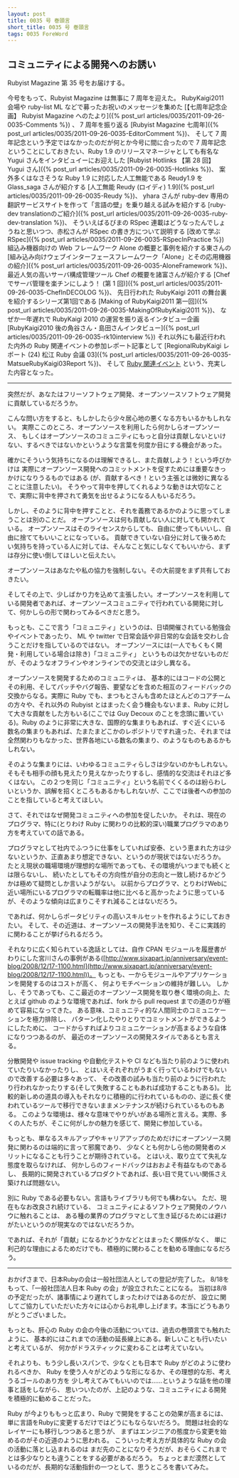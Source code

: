 ```yaml
---
layout: post
title: 0035 号 巻頭言
short_title: 0035 号 巻頭言
tags: 0035 ForeWord
---
```



## コミュニティによる開発へのお誘い

Rubyist Magazine 第 35 号をお届けする。

今号をもって、Rubyist Magazine は無事に 7 周年を迎えた。
RubyKaigi2011 会場や ruby-list ML などで募ったお祝いのメッセージを集めた
[【七周年記念企画】 Rubyist Magazine へのたより]({% post_url articles/0035/2011-09-26-0035-Comments %}) 、
7 周年を振り返る
[Rubyist Magazine 七周年]({% post_url articles/0035/2011-09-26-0035-EditorComment %})、
そして 7 周年記念という予定ではなかったのだが何とか今号に間に合ったので 7 周年記念ということにしておきたい、Ruby 1.9 のリリースマネージャとしても有名な Yugui さんをインタビュイーにお迎えした
[Rubyist Hotlinks 【第 28 回】 Yugui さん]({% post_url articles/0035/2011-09-26-0035-Hotlinks %})、
案外多くはなさそうな Ruby 1.9 に対応した人工無能である Reudy1.9 を Glass_saga さんが紹介する
[人工無能 Reudy (ロイディ) 1.9]({% post_url articles/0035/2011-09-26-0035-Reudy %})、
yhara さんが ruby-dev 専用の翻訳サービスサイトを作って「言語の壁」を乗り越える試みを紹介する
[ruby-dev translationのご紹介]({% post_url articles/0035/2011-09-26-0035-ruby-dev-translation %})、
そういえばるびまの RSpec 連載はどうなったんでしょうねと思いつつ、赤松さんが RSpec の書き方について説明する
[改めて学ぶ RSpec]({% post_url articles/0035/2011-09-26-0035-RSpecInPractice %})
組込み機器向けの Web フレームワーク Alone の概要と事例を紹介する東さんの
[組み込み向けウェブインターフェースフレームワーク「Alone」とその応用機器の紹介]({% post_url articles/0035/2011-09-26-0035-AloneFramework %})、
最近人気の高いサーバ構成管理ツール Chef の概要を諸富さんが紹介する
[Chef でサーバ管理を楽チンにしよう！ (第 1 回)]({% post_url articles/0035/2011-09-26-0035-ChefInDECOLOG %})、
先日行われた RubyKaigi 2011 の舞台裏を紹介するシリーズ第1回である
[Making of RubyKaigi2011 第一回]({% post_url articles/0035/2011-09-26-0035-MakingOfRubyKaigi2011 %})、
なぜか一年遅れで RubyKaigi 2010 の運営を振り返るインタビュー企画
[RubyKaigi2010 後の角谷さん・島田さんインタビュー]({% post_url articles/0035/2011-09-26-0035-rk10interview %})
それ以外にも最近行われた内外の Ruby 関連イベントの参加レポート記事として
[RegionalRubyKaigi レポート (24) 松江 Ruby 会議 03]({% post_url articles/0035/2011-09-26-0035-MatsueRubyKaigi03Report %})、
そして
[Ruby 関連イベント](http://jp.rubyist.net/?RubyEventCheck)
という、充実した内容となった。

----

突然だが、あなたはフリーソフトウェア開発、オープンソースソフトウェア開発に貢献しているだろうか。

こんな問い方をすると、もしかしたら少々居心地の悪くなる方もいるかもしれない。
実際ここのところ、オープンソースを利用したら何かしらオープンソース、
もしくはオープンソースのコミュニティにもっと自分は貢献しないといけない、するべきではないかというような言葉を何度か目にする機会があった。

確かにそういう気持ちになるのは理解できるし、また貢献しよう！という呼びかけは
実際にオープンソース開発へのコミットメントを促すためには重要なきっかけになりうるものではある
(が、貢献するべき！という主張とは微妙に異なることに注意したい)。
そうやって背中を押してくれるような動きは大切なことで、実際に背中を押されて勇気を出せるようになる人もいるだろう。

しかし、そのように背中を押すことと、それを義務であるかのように思ってしまうことは別のことだ。
オープンソースは何も貢献しない人に対しても開かれている。
オープンソースはそのライセンスからしても、自由に使ってもいいし、自由に捨ててもいいことになっている。
貢献できていない自分に対して後ろめたい気持ちを持っている人に対しては、そんなこと気にしなくてもいいから、まずは存分に使い倒してほしいと伝えたい。

オープンソースはあなたや私の協力を強制しない。その大前提をまず共有しておきたい。

そしてその上で、少しばかり力を込めて主張したい。オープンソースを利用している開発者であれば、オープンソースコミュニティで行われている開発に対して、何かしらの形で関わってみるべきだと思う。

もっとも、ここで言う「コミュニティ」というのは、日頃開催されている勉強会やイベントであったり、
ML や twitter で日常会話や非日常的な会話を交わし合うことだけを指しているのではない。
オープンソースには(一人でもくもく開発・利用している場合は除き)「コミュニティ」
というものは欠かせないものだが、そのようなオフラインやオンラインでの交流とは少し異なる。

オープンソースを開発するためのコミュニティは、
基本的にはコードの公開とその利用、そしてパッチやバグ報告、要望などを含めた相互のフィードバックの交換からなる。実際に Ruby でも、まつもとさんも含めたほとんどのコアチームの方々や、それ以外の Rubyist とはまったく会う機会もないまま、Ruby に対して大きな貢献をした方もいる(ここでは Guy Decoux のことを念頭に置いている)。Ruby のように非常に大きな、国際的な集まりもあれば、すぐ近くにいる数名の集まりもあれば、たまたまどこかのレポジトリですれ違った、それまでは全然関わりもなかった、世界各地にいる数名の集まり、のようなものもあるかもしれない。

そのような集まりには、いわゆるコミュニティらしさは少ないのかもしれない。
そもそも相手の顔も見えたり見えなかったりするし、感情的な交流はそれほど多くはない。
この２つを同じ「コミュニティ」という名前でくくるのは紛らわしいというか、誤解を招くところもあるかもしれないが、ここでは後者への参加のことを指していると考えてほしい。

さて、それではなぜ開発コミュニティへの参加を促したいか。
それは、現在のプログラマ、特に(とりわけ Ruby に関わりの比較的深い)職業プログラマのあり方を考えていての話である。

プログラマとして社内でふつうに仕事をしていれば安泰、という恵まれた方は少ないというか、正直あまり想定できない、というのが現状ではないだろうか。
たとえ現状の職場環境が理想的な場所であっても、その環境がいつまでも続くとは限らないし、
続いたとしてもその方向性が自分の志向と一致し続けるかどうかは極めて疑問としか言いようがない。
以前からプログラマ、とりわけWebに近い場所にいるプログラマの転職率は他に比べると高かったように思っているが、そのような傾向は広まりこそすれ減ることはないだろう。

であれば、何かしらポータビリティの高いスキルセットを作れるようにしておきたい。
そして、その近道は、オープンソースの開発手法を知り、そこに実践的に関わることが挙げられるだろう。

それなりに広く知られている逸話としては、自作 CPAN モジュールを履歴書がわりにした宮川さんの事例がある([http://www.sixapart.jp/anniversary/event-blog/2008/12/17-1100.html](http://www.sixapart.jp/anniversary/event-blog/2008/12/17-1100.html))。
もっとも、一からモジュールやアプリケーションを開発するのはコストが高く、
何よりモチベーションの維持が難しい。
しかし、そうであっても、ここ最近のオープンソース開発を取り巻く環境の向上、たとえば github のような環境であれば、fork から pull request までの道のりが極めて容易になってきた。
ある意味、コミュニティ的な人間同士のコミュニケーションを極力排除し、
パターン化したやりとりでコミットメントができるようにしたために、
コードからすればよりコミュニケーションが高まるような自体になりつつあるのが、
最近のオープンソースの開発スタイルであるとも言える。

分散開発や issue tracking や自動化テストや CI なども当たり前のように使われていたりいなかったりし、
とはいえそれぞれがうまく行っているわけでもないので改善する必要は多々あって、
その改善の試みも当たり前のように行われたり行われなかったりする(そして失敗することもあれば成功することもある)。
比較的新しめの道具の導入もそれなりに積極的に行われているものの、逆に長く使われているツールで移行できないままメンテナンスが続けられているものもある。
このような環境は、様々な意味でやりがいがある場所と言える。実際、多くの人たちが、そこに何がしかの魅力を感じて、開発に参加している。

もっとも、単なるスキルアップやキャリアアップのためだけにオープンソース開発に関わるのは端的に言って邪魔であり、
少なくとも何かしら他の開発者のメリットになることも行うことが期待されている。
とはいえ、取り立てて失礼な態度を取らなければ、
何かしらのフィードバックはおおよそ有益なものであるし、
長期的に開発されているプロダクトであれば、長い目で見ていい関係さえ築ければ問題ない。

別に Ruby である必要もない。言語もライブラリも何でも構わない。
ただ、現在もなお改良され続けている、
コミュニティによるソフトウェア開発のノウハウに触れることは、
ある種の業界のプログラマとして生き延びるためには避けがたいというのが現実なのではないだろうか。

であれば、それが「貢献」になるかどうかなどとはまったく関係がなく、
単に利己的な理由によるためだけでも、積極的に関わることを勧める理由になるだろう。

----

おかげさまで、日本Rubyの会は一般社団法人としての登記が完了した。
8/18をもって、「一般社団法人日本 Ruby の会」が設立されたことになる。
当初は8/8の予定だったが、諸事情により遅れてしまったわけではあるのだが、
設立に関してご協力していただいた方々には心からお礼申し上げます。本当にどうもありがとうございました。

もっとも、肝心の Ruby の会の今後の活動については、過去の巻頭言でも触れたように、
基本的にはこれまでの活動の延長線上にある。新しいことも行いたいと考えているが、
何かがドラスティックに変わることは考えていない。

それよりも、もう少し長いスパンで、少なくとも日本で Ruby がどのように使われるべきか、
Ruby を使う人々がどのような形になるか、その理想的な形、考えうるゴールのあり方を
少し考えてみてもいいのでは……というような話を他の理事と話をしながら、
思いついたのが、上記のような、コミュニティによる開発を積極的に勧めることだった。

Ruby が今よりももっと広まり、Ruby で開発をすることの効果が高まるには、
単に言語をRubyに変更するだけではどうにもならないだろう。
問題は社会的なレイヤーにも移行しつつあると思うが、
まずはエンジニアの態度から変更を始めるのがその近道のように思われる。
こういった考え方が具体的な Ruby の会の活動に落とし込まれるのは
まだ先のことになりそうだが、おそらくこれまでとは多少なりとも違うことをする必要があるだろう。
ちょっとまだ漠然としているのだが、長期的な活動指針の一つとして、思うところを書いてみた。


